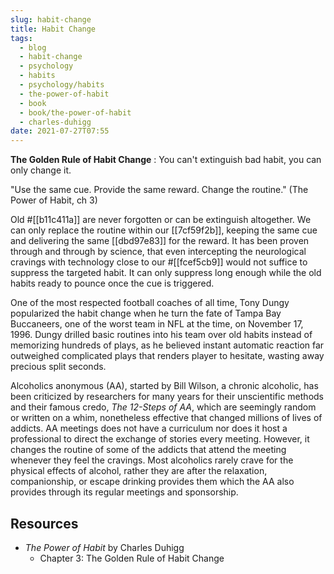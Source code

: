 ```yaml
---
slug: habit-change
title: Habit Change
tags:
  - blog
  - habit-change
  - psychology
  - habits
  - psychology/habits
  - the-power-of-habit
  - book
  - book/the-power-of-habit
  - charles-duhigg
date: 2021-07-27T07:55
---
```



**The Golden Rule of Habit Change**
:   You can't extinguish bad habit, you can only change it.

"Use the same cue. Provide the same reward. Change the routine." (The Power of
Habit, ch 3)

Old #[[b11c411a]] are never forgotten or can be extinguish altogether. We can
only replace the routine within our [[7cf59f2b]], keeping the same cue and
delivering the same [[dbd97e83]] for the reward. It has been proven through and
through by science, that even intercepting the neurological cravings with
technology close to our #[[fcef5cb9]] would not suffice to suppress the targeted
habit. It can only suppress long enough while the old habits ready to pounce
once the cue is triggered.

One of the most respected football coaches of all time, Tony Dungy popularized
the habit change when he turn the fate of Tampa Bay Buccaneers, one of the worst
team in NFL at the time, on November 17, 1996. Dungy drilled basic routines into
his team over old habits instead of memorizing hundreds of plays, as he believed
instant automatic reaction far outweighed complicated plays that renders player
to hesitate, wasting away precious split seconds.

Alcoholics anonymous (AA), started by Bill Wilson, a chronic alcoholic, has been
criticized by researchers for many years for their unscientific methods and
their famous credo, _The 12-Steps of AA_, which are seemingly random or written
on a whim, nonetheless effective that changed millions of lives of addicts. AA
meetings does not have a curriculum nor does it host a professional to direct
the exchange of stories every meeting. However, it changes the routine of some
of the addicts that attend the meeting whenever they feel the cravings. Most
alcoholics rarely crave for the physical effects of alcohol, rather they are
after the relaxation, companionship, or escape drinking provides them which the
AA also provides through its regular meetings and sponsorship.

## Resources

- _The Power of Habit_ by Charles Duhigg
  - Chapter 3: The Golden Rule of Habit Change
